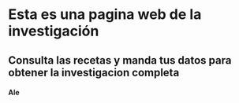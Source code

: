 # Esta es una pagina web de la investigación 
## Consulta las recetas y manda tus datos para obtener la investigacion completa 
#### Ale 
